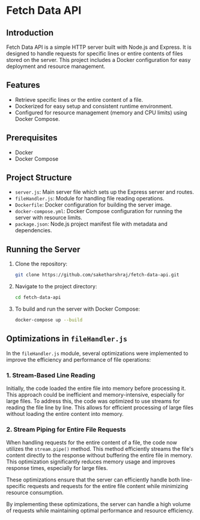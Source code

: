 # Fetch Data API

## Introduction

Fetch Data API is a simple HTTP server built with Node.js and Express. It is designed to handle requests for specific lines or entire contents of files stored on the server. This project includes a Docker configuration for easy deployment and resource management.

## Features

- Retrieve specific lines or the entire content of a file.
- Dockerized for easy setup and consistent runtime environment.
- Configured for resource management (memory and CPU limits) using Docker Compose.

## Prerequisites

- Docker
- Docker Compose

## Project Structure

- `server.js`: Main server file which sets up the Express server and routes.
- `fileHandler.js`: Module for handling file reading operations.
- `Dockerfile`: Docker configuration for building the server image.
- `docker-compose.yml`: Docker Compose configuration for running the server with resource limits.
- `package.json`: Node.js project manifest file with metadata and dependencies.

## Running the Server

1. Clone the repository:
   ```bash
   git clone https://github.com/saketharshraj/fetch-data-api.git
   ```

2. Navigate to the project directory:
   ```bash
   cd fetch-data-api
   ```

3. To build and run the server with Docker Compose:
   ```bash
   docker-compose up --build
   ```

## Optimizations in `fileHandler.js`

In the `fileHandler.js` module, several optimizations were implemented to improve the efficiency and performance of file operations:

### 1. Stream-Based Line Reading
Initially, the code loaded the entire file into memory before processing it. This approach could be inefficient and memory-intensive, especially for large files. To address this, the code was optimized to use streams for reading the file line by line. This allows for efficient processing of large files without loading the entire content into memory.

### 2. Stream Piping for Entire File Requests
When handling requests for the entire content of a file, the code now utilizes the `stream.pipe()` method. This method efficiently streams the file's content directly to the response without buffering the entire file in memory. This optimization significantly reduces memory usage and improves response times, especially for large files.

These optimizations ensure that the server can efficiently handle both line-specific requests and requests for the entire file content while minimizing resource consumption.

By implementing these optimizations, the server can handle a high volume of requests while maintaining optimal performance and resource efficiency.
